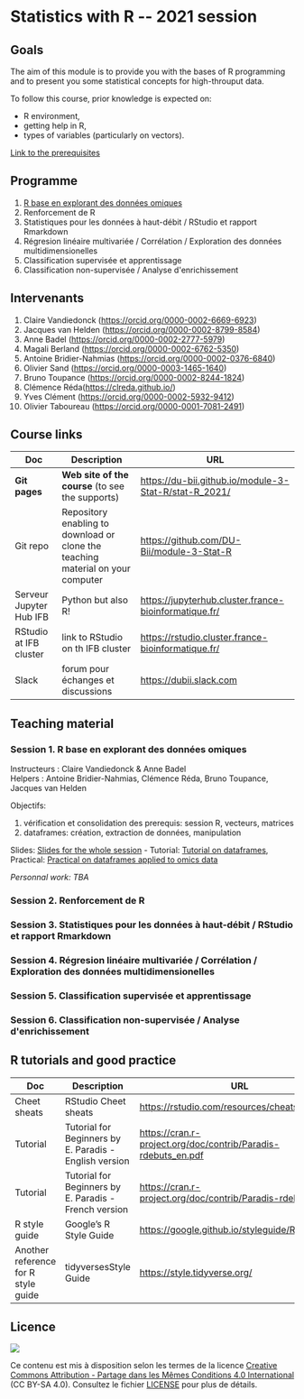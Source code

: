 # Statistics with R -- 2021 session

## Goals

The aim of this module is to provide you with the bases of R programming and to present you some statistical concepts for high-throuput data.

To follow this course, prior knowledge is expected on: 

- R environment, 
- getting help in R,
- types of variables (particularly on vectors).

[Link to the prerequisites](<https://du-bii.github.io/accueil/activites_preparatoires/>)

## Programme

1. [R base en explorant des données omiques](#session-1.-r-base-en-explorant-des-données-omiques)
2. Renforcement de R
3. Statistiques pour les données à haut-débit / RStudio et rapport Rmarkdown
4. Régresion linéaire multivariée / Corrélation / Exploration des données multidimensionelles
5. Classification supervisée et apprentissage
6. Classification non-supervisée / Analyse d'enrichissement

## Intervenants

1. Claire Vandiedonck (<https://orcid.org/0000-0002-6669-6923>)
2. Jacques van Helden (<https://orcid.org/0000-0002-8799-8584>)
3. Anne Badel (<https://orcid.org/0000-0002-2777-5979>)
4. Magali Berland (<https://orcid.org/0000-0002-6762-5350>)
5. Antoine Bridier-Nahmias (<https://orcid.org/0000-0002-0376-6840>)
6. Olivier Sand (<https://orcid.org/0000-0003-1465-1640>)
7. Bruno Toupance (<https://orcid.org/0000-0002-8244-1824>)
8. Clémence Réda(<https://clreda.github.io/>)
9. Yves Clément (<https://orcid.org/0000-0002-5932-9412>)
10. Olivier Taboureau (<https://orcid.org/0000-0001-7081-2491>)

## Course links

| Doc | Description |URL |
|---------|---------------------------|---------------------------------------|
| **Git pages** | **Web site of the course**  (to see the supports) | <https://du-bii.github.io/module-3-Stat-R/stat-R_2021/> | 
| Git repo | Repository enabling to download or clone the teaching material on your computer | <https://github.com/DU-Bii/module-3-Stat-R> |
| Serveur Jupyter Hub IFB | Python but also R! | <https://jupyterhub.cluster.france-bioinformatique.fr/> |
| RStudio at IFB cluster | link to RStudio on th IFB cluster | <https://rstudio.cluster.france-bioinformatique.fr/> |
| Slack | forum pour échanges et discussions | <https://dubii.slack.com> |

## Teaching material

### Session 1. R base en explorant des données omiques

Instructeurs : Claire Vandiedonck & Anne Badel  
Helpers : Antoine Bridier-Nahmias, Clémence Réda, Bruno Toupance, Jacques van Helden 

Objectifs:

1. vérification et consolidation des prerequis: session R, vecteurs, matrices
2. dataframes: création, extraction de données, manipulation

Slides: [Slides for the whole session](slides/DUBii_R_Session1_2021.pdf) - Tutorial: [Tutorial on dataframes](tutorials/Rsession1_tuto_dataframes.ipynb), Practical: [Practical on dataframes applied to omics data](practicals/Rsession1_practicals_dataframes.ipynb)

*Personnal work: TBA*

### Session 2. Renforcement de R


### Session 3. Statistiques pour les données à haut-débit / RStudio et rapport Rmarkdown


### Session 4. Régresion linéaire multivariée / Corrélation / Exploration des données multidimensionelles


### Session 5. Classification supervisée et apprentissage


### Session 6. Classification non-supervisée / Analyse d'enrichissement


## R tutorials and good practice

| Doc | Description |URL |
|------------|-------------------------------|---------------------------------------|
| Cheet sheats | RStudio Cheet sheats | <https://rstudio.com/resources/cheatsheets/> |
| Tutorial | Tutorial for Beginners by E. Paradis - English version | <https://cran.r-project.org/doc/contrib/Paradis-rdebuts_en.pdf> |
| Tutorial | Tutorial for Beginners by E. Paradis - French version | <https://cran.r-project.org/doc/contrib/Paradis-rdebuts_fr.pdf> |
| R style guide | Google’s R Style Guide  | <https://google.github.io/styleguide/Rguide.html> |
| Another reference for R style guide | tidyversesStyle Guide  | <https://style.tidyverse.org/> |


## Licence

![](../img/CC-BY-SA.png)

Ce contenu est mis à disposition selon les termes de la licence [Creative Commons Attribution - Partage dans les Mêmes Conditions 4.0 International](https://creativecommons.org/licenses/by-sa/4.0/deed.fr) (CC BY-SA 4.0). Consultez le fichier [LICENSE](LICENSE) pour plus de détails.
